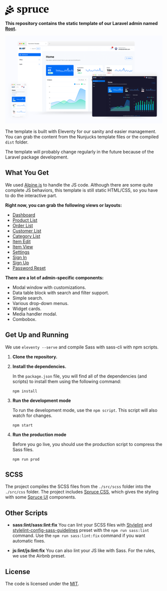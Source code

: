<p>
    <a href="https://sprucecss.com/">
        <br>
        <picture>
            <source media="(prefers-color-scheme: light)" srcset="./.github/spruce-logo-dark.svg">
            <source media="(prefers-color-scheme: dark)" srcset="./.github/spruce-logo-light.svg">
            <img alt="Spruce CSS" width="140" src="./.github/spruce-logo-dark.svg">
        </picture>
        <br>
    </a>
</p>

**This repository contains the static template of our Laravel admin named [Root](https://root.conedevelopment.com/).**

![The preview image of the template.](./.github/root-preview-mockup.png)

The template is built with Eleventy for our sanity and easier management. You can grab the content from the Nunjucks template files or the compiled `dist` folder.

The template will probably change regularly in the future because of the Laravel package development.

## What You Get

We used [Alpine.js](https://alpinejs.dev/) to handle the JS code. Although there are some quite complete JS behaviors, this template is still static HTML/CSS, so you have to do the interactive part.

**Right now, you can grab the following views or layouts:**

- [Dashboard](https://root-admin.sprucecss.com/)
- [Product List](https://root-admin.sprucecss.com/products/)
- [Order List](https://root-admin.sprucecss.com/orders/)
- [Customer List](https://root-admin.sprucecss.com/customers/)
- [Category List](https://root-admin.sprucecss.com/categories/)
- [Item Edit](https://root-admin.sprucecss.com/item/edit/)
- [Item View](https://root-admin.sprucecss.com/item/view/)
- [Settings](https://root-admin.sprucecss.com/settings/)
- [Sign In](https://root-admin.sprucecss.com/sign-in/)
- [Sign Up](https://root-admin.sprucecss.com/sign-up/)
- [Password Reset](https://root-admin.sprucecss.com/password-reset/)

**There are a lot of admin-specific components:**

- Modal window with customizations.
- Data table block with search and filter support.
- Simple search.
- Various drop-down menus.
- Widget cards.
- Media handler modal.
- Combobox.

## Get Up and Running

We use `eleventy --serve` and compile Sass with sass-cli with npm scripts.

1. **Clone the repository.**

2. **Install the dependencies.**

    In the `package.json` file, you will find all of the dependencies (and scripts) to install them using the following command:

    ```shell
    npm install
    ```

3. **Run the development mode**

    To run the development mode, use the `npm script`.   This script will also watch for changes.

    ```shell
    npm start
    ```

4. **Run the production mode**

    Before you go live, you should use the production script to compress the Sass files.

    ```shell
    npm run prod
    ```

## SCSS

The project compiles the SCSS files from the `./src/scss` folder into the `./src/css` folder. The project includes [Spruce CSS](https://sprucecss.com/), which gives the styling with some [Spruce UI](https://sprucecss.com/ui/getting-started/introduction/) components.

## Other Scripts

- **sass:lint/sass:lint:fix** You can lint your SCSS files with [Stylelint](https://stylelint.io/) and [stylelint-config-sass-guidelines](https://github.com/bjankord/stylelint-config-sass-guidelines) preset with the `npm run sass:lint` command. Use the `npm run sass:lint:fix` command if you want automatic fixes.

- **js:lint/js:lint:fix** You can also lint your JS like with Sass. For the rules, we use the Airbnb preset.

## License

The code is licensed under the [MIT](LICENSE).
